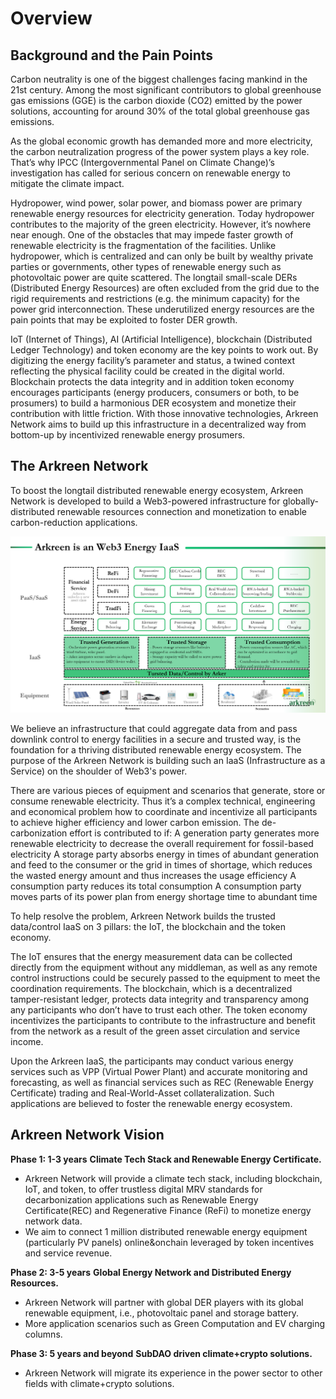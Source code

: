 # Overview

## Background and the Pain Points

Carbon neutrality is one of the biggest challenges facing mankind in the 21st century. Among the most significant contributors to global greenhouse gas emissions (GGE) is the carbon dioxide (CO2) emitted by the power solutions, accounting for around 30% of the total global greenhouse gas emissions.

As the global economic growth has demanded more and more electricity, the carbon neutralization progress of the power system plays a key role. That’s why IPCC (Intergovernmental Panel on Climate Change)’s investigation has called for serious concern on renewable energy to mitigate the climate impact.

Hydropower, wind power, solar power, and biomass power are primary renewable energy resources for electricity generation. Today hydropower contributes to the majority of the green electricity. However, it’s nowhere near enough. One of the obstacles that may impede faster growth of renewable electricity is the fragmentation of the facilities. Unlike hydropower, which is centralized and can only be built by wealthy private parties or governments, other types of renewable energy such as photovoltaic power are quite scattered. The longtail small-scale DERs (Distributed Energy Resources) are often excluded from the grid due to the rigid requirements and restrictions (e.g. the minimum capacity) for the power grid interconnection. These underutilized energy resources are the pain points that may be exploited to foster DER growth.

IoT (Internet of Things), AI (Artificial Intelligence), blockchain (Distributed Ledger Technology) and token economy are the key points to work out. By digitizing the energy facility’s parameter and status, a twined context reflecting the physical facility could be created in the digital world. Blockchain protects the data integrity and in addition token economy encourages participants (energy producers, consumers or both, to be prosumers) to build a harmonious DER ecosystem and monetize their contribution with little friction. With those innovative technologies, Arkreen Network aims to build up this infrastructure in a decentralized way from bottom-up by incentivized renewable energy prosumers.



## **The Arkreen Network**

To boost the longtail distributed renewable energy ecosystem, Arkreen Network is developed to build a Web3-powered infrastructure for globally-distributed renewable resources connection and monetization to enable carbon-reduction applications.

<img src=".gitbook/assets/image.png" alt="" data-size="original">

We believe an infrastructure that could aggregate data from and pass downlink control to energy facilities in a secure and trusted way, is the foundation for a thriving distributed renewable energy ecosystem. The purpose of the Arkreen Network is building such an IaaS (Infrastructure as a Service) on the shoulder of Web3's power.

There are various pieces of equipment and scenarios that generate, store or consume renewable electricity. Thus it’s a complex technical, engineering and economical problem how to coordinate and incentivize all participants to achieve higher efficiency and lower carbon emission. The de-carbonization effort is contributed to if: A generation party generates more renewable electricity to decrease the overall requirement for fossil-based electricity A storage party absorbs energy in times of abundant generation and feed to the consumer or the grid in times of shortage, which reduces the wasted energy amount and thus increases the usage efficiency A consumption party reduces its total consumption A consumption party moves parts of its power plan from energy shortage time to abundant time

To help resolve the problem, Arkreen Network builds the trusted data/control IaaS on 3 pillars: the IoT, the blockchain and the token economy.

The IoT ensures that the energy measurement data can be collected directly from the equipment without any middleman, as well as any remote control instructions could be securely passed to the equipment to meet the coordination requirements. The blockchain, which is a decentralized tamper-resistant ledger, protects data integrity and transparency among any participants who don’t have to trust each other. The token economy incentivizes the participants to contribute to the infrastructure and benefit from the network as a result of the green asset circulation and service income.

Upon the Arkreen IaaS, the participants may conduct various energy services such as VPP (Virtual Power Plant) and accurate monitoring and forecasting, as well as financial services such as REC (Renewable Energy Certificate) trading and Real-World-Asset collateralization. Such applications are believed to foster the renewable energy ecosystem.



## Arkreen Network Vision

**Phase 1: 1-3 years**
**Climate Tech Stack and Renewable Energy Certificate.**

* Arkreen Network will provide a climate tech stack, including blockchain, IoT, and token, to offer trustless digital MRV standards for decarbonization applications such as Renewable Energy Certificate(REC) and Regenerative Finance (ReFi) to monetize energy network data.
* We aim to connect 1 million distributed renewable energy equipment (particularly PV panels) online\&onchain leveraged by token incentives and service revenue.

**Phase 2: 3-5 years**
**Global Energy Network and Distributed Energy Resources.**

* Arkreen Network will partner with global DER players with its global renewable equipment, i.e., photovoltaic panel and storage battery.
* More application scenarios such as Green Computation and EV charging columns.

**Phase 3: 5 years and beyond**
**SubDAO driven climate+crypto solutions.**

* Arkreen Network will migrate its experience in the power sector to other fields with climate+crypto solutions.
